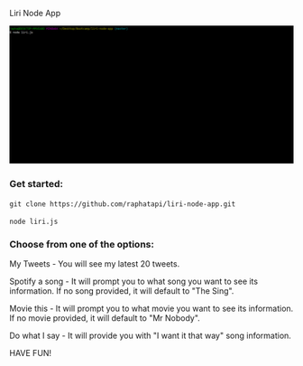 Liri Node App

![liri](giphy.gif)

### Get started:

`git clone https://github.com/raphatapi/liri-node-app.git`

`node liri.js`

### Choose from one of the options:

My Tweets - You will see my latest 20 tweets.

Spotify a song - It will prompt you to what song you want to see its information. If no song provided, it will default to "The Sing".

Movie this - It will prompt you to what movie you want to see its information. If no movie provided, it will default to "Mr Nobody".

Do what I say - It will provide you with "I want it that way" song information.

HAVE FUN!
